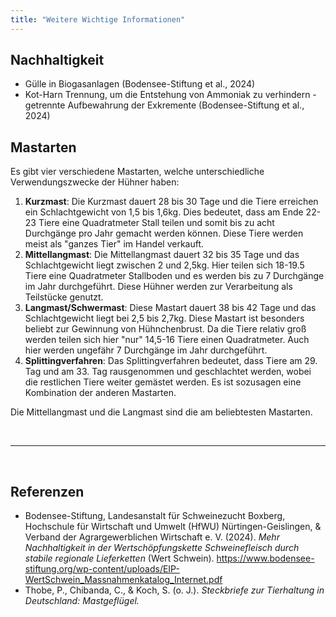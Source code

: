 ```yaml
---
title: "Weitere Wichtige Informationen"
---
```


## Nachhaltigkeit

- Gülle in Biogasanlagen (Bodensee-Stiftung et al., 2024)
- Kot-Harn Trennung, um die Entstehung von Ammoniak zu verhindern - getrennte Aufbewahrung der Exkremente (Bodensee-Stiftung et al., 2024)

## Mastarten

Es gibt vier verschiedene Mastarten, welche unterschiedliche Verwendungszwecke der Hühner haben:

1. **Kurzmast**: Die Kurzmast dauert 28 bis 30 Tage und die Tiere erreichen ein Schlachtgewicht von 1,5 bis 1,6kg. Dies bedeutet, dass am Ende 22-23 Tiere eine Quadratmeter Stall teilen und somit bis zu acht Durchgänge pro Jahr gemacht werden können. Diese Tiere werden meist als "ganzes Tier" im Handel verkauft.
2. **Mittellangmast**: Die Mittellangmast dauert 32 bis 35 Tage und das Schlachtgewicht liegt zwischen 2 und 2,5kg. Hier teilen sich 18-19.5 Tiere eine Quadratmeter Stallboden und es werden bis zu 7 Durchgänge im Jahr durchgeführt. Diese Hühner werden zur Verarbeitung als Teilstücke genutzt.
3. **Langmast/Schwermast**: Diese Mastart dauert 38 bis 42 Tage und das Schlachtgewicht liegt bei 2,5 bis 2,7kg. Diese Mastart ist besonders beliebt zur Gewinnung von Hühnchenbrust. Da die Tiere relativ groß werden teilen sich hier "nur" 14,5-16 Tiere einen Quadratmeter. Auch hier werden ungefähr 7 Durchgänge im Jahr durchgeführt.
4. **Splittingverfahren**: Das Splittingverfahren bedeutet, dass Tiere am 29. Tag und am 33. Tag rausgenommen und geschlachtet werden, wobei die restlichen Tiere weiter gemästet werden. Es ist sozusagen eine Kombination der anderen Mastarten.

Die Mittellangmast und die Langmast sind die am beliebtesten Mastarten. 


<br>

---

<br> 

## Referenzen
- Bodensee-Stiftung, Landesanstalt für Schweinezucht Boxberg, Hochschule für Wirtschaft und Umwelt (HfWU) Nürtingen-Geislingen, & Verband der Agrargewerblichen Wirtschaft e. V. (2024). *Mehr Nachhaltigkeit in der Wertschöpfungskette Schweinefleisch durch stabile regionale Lieferketten* (Wert Schwein). <https://www.bodensee-stiftung.org/wp-content/uploads/EIP-WertSchwein_Massnahmenkatalog_Internet.pdf>
- Thobe, P., Chibanda, C., & Koch, S. (o. J.). *Steckbriefe zur Tierhaltung in Deutschland: Mastgeflügel.*
